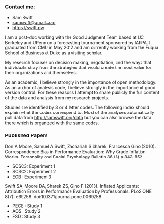 ### Contact me:
* Sam Swift
* samswift@gmail.com
* https://swift.pw

I am a post-doc working with the Good Judgment Team based at UC Berkeley and UPenn on a forecasting tournament sponsored by IARPA.  I graduated from CMU in May 2012 and am currently working from the Fuqua School of Business at Duke as a visiting scholar.

My research focuses on decision making, negotiation, and the ways that individuals stray from the strategies that would create the most value for their organizations and themselves.

As an academic, I believe strongly in the importance of open methodology.  As an author of analysis code, I believe strongly in the importance of good version control.  For these reasons I attempt to share publicly the full content of the data and analysis from my research projects.

Studies are identified by 3 or 4 letter codes.  The following index should explain what the codes correspond to.  Most of the analyses automatically pull data from http://samswift.org/data but you can also browse the data there which is organized with the same codes.

### Published Papers
Don A Moore, Samuel A Swift, Zachariah S Sharek, Francesca Gino (2010). Correspondence Bias in Performance Evaluation: Why Grade Inflation Works. Personality and Social Psychology Bulletin 36 (6) p.843-852
 * SCSC3: Experiment 1 
 * SCSC2: Experiment 2
 * ECB  : Experiment 3

Swift SA, Moore DA, Sharek ZS, Gino F (2013). Inflated Applicants: Attribution Errors in Performance Evaluation by Professionals. PLoS ONE 8(7): e69258. doi:10.1371/journal.pone.0069258
 * PECB : Study 1
 * AOS  : Study 2
 * FSD  : Study 3

